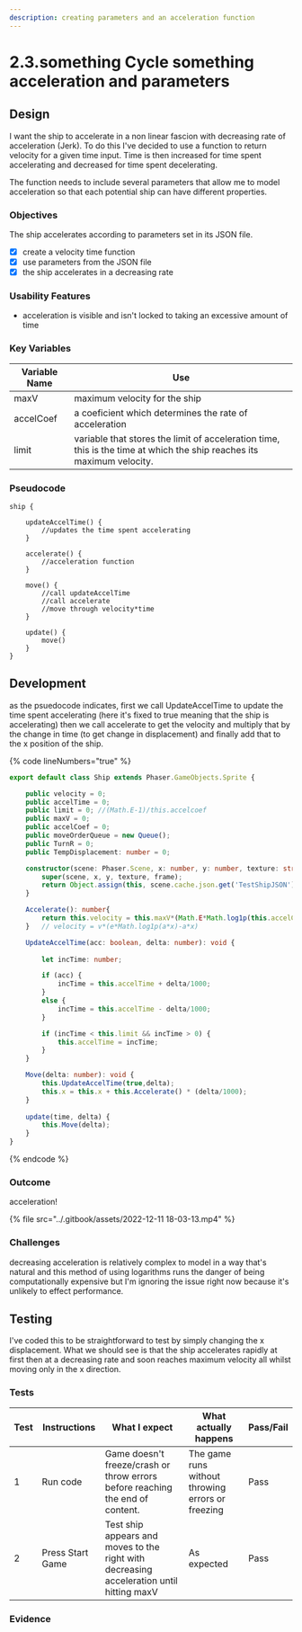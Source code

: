 ```yaml
---
description: creating parameters and an acceleration function
---
```


# 2.3.something Cycle something acceleration and parameters

## Design

I want the ship to accelerate in a non linear fascion with decreasing rate of acceleration (Jerk). To do this I've decided to use a function to return velocity for a given time input. Time is then increased for time spent accelerating and decreased for time spent decelerating.

The function needs to include several parameters that allow me to model acceleration so that each potential ship can have different properties.

### Objectives

The ship accelerates according to parameters set in its JSON file.

* [x] create a velocity time function
* [x] use parameters from the JSON file
* [x] the ship accelerates in a decreasing rate

### Usability Features

* acceleration is visible and isn't locked to taking an excessive amount of time

### Key Variables

| Variable Name | Use                                                                                                                   |
| ------------- | --------------------------------------------------------------------------------------------------------------------- |
| maxV          | maximum velocity for the ship                                                                                         |
| accelCoef     | a coeficient which determines the rate of acceleration                                                                |
| limit         | variable that stores the limit of acceleration time, this is the time at which the ship reaches its maximum velocity. |

### Pseudocode

```
ship {
    
    updateAccelTime() {
        //updates the time spent accelerating
    }
    
    accelerate() {
        //acceleration function
    }
    
    move() {
        //call updateAccelTime
        //call accelerate
        //move through velocity*time
    }
    
    update() {
        move()
    }
}
```

## Development

as the psuedocode indicates, first we call UpdateAccelTime to update the time spent accelerating (here it's fixed to true meaning that the ship is accelerating) then we call accelerate to get the velocity and multiply that by the change in time (to get change in displacement) and finally add that to the x position of the ship.

{% code lineNumbers="true" %}
```typescript
export default class Ship extends Phaser.GameObjects.Sprite {

	public velocity = 0;
	public accelTime = 0;
	public limit = 0; //(Math.E-1)/this.accelcoef
	public maxV = 0;
	public accelCoef = 0;
	public moveOrderQueue = new Queue();
	public TurnR = 0;
	public TempDisplacement: number = 0;

	constructor(scene: Phaser.Scene, x: number, y: number, texture: string, frame?: string | number ) {
		super(scene, x, y, texture, frame);
		return Object.assign(this, scene.cache.json.get('TestShipJSON'));
	}

	Accelerate(): number{
		return this.velocity = this.maxV*(Math.E*Math.log1p(this.accelCoef*this.accelTime)-this.accelCoef*this.accelTime);
	}	// velocity = v*(e*Math.log1p(a*x)-a*x)

	UpdateAccelTime(acc: boolean, delta: number): void {
		
		let incTime: number;

		if (acc) {
			incTime = this.accelTime + delta/1000;
		} 
		else {
			incTime = this.accelTime - delta/1000;
		}

		if (incTime < this.limit && incTime > 0) {
			this.accelTime = incTime;
		}
	}

	Move(delta: number): void {
		this.UpdateAccelTime(true,delta);
		this.x = this.x + this.Accelerate() * (delta/1000);
	}
	
	update(time, delta) {
		this.Move(delta);
	}
}

```
{% endcode %}

### Outcome

acceleration!

{% file src="../.gitbook/assets/2022-12-11 18-03-13.mp4" %}

### Challenges

decreasing acceleration is relatively complex to model in a way that's natural and this method of using logarithms runs the danger of being computationally expensive but I'm ignoring the issue right now because it's unlikely to effect performance.

## Testing

I've coded this to be straightforward to test by simply changing the x displacement. What we should see is that the ship accelerates rapidly at first then at a decreasing rate and soon reaches maximum velocity all whilst moving only in the x direction.

### Tests

| Test | Instructions     | What I expect                                                                            | What actually happens                             | Pass/Fail |
| ---- | ---------------- | ---------------------------------------------------------------------------------------- | ------------------------------------------------- | --------- |
| 1    | Run code         | Game doesn't freeze/crash or throw errors before reaching the end of content.            | The game runs without throwing errors or freezing | Pass      |
| 2    | Press Start Game | Test ship appears and moves to the right with decreasing acceleration until hitting maxV | As expected                                       | Pass      |

### Evidence

